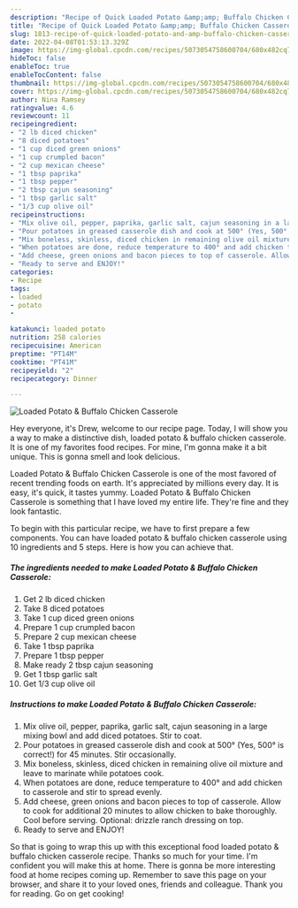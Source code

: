 ```yaml
---
description: "Recipe of Quick Loaded Potato &amp;amp; Buffalo Chicken Casserole"
title: "Recipe of Quick Loaded Potato &amp;amp; Buffalo Chicken Casserole"
slug: 1813-recipe-of-quick-loaded-potato-and-amp-buffalo-chicken-casserole
date: 2022-04-08T01:53:13.329Z
image: https://img-global.cpcdn.com/recipes/5073054758600704/680x482cq70/loaded-potato-buffalo-chicken-casserole-recipe-main-photo.jpg
hideToc: false
enableToc: true
enableTocContent: false
thumbnail: https://img-global.cpcdn.com/recipes/5073054758600704/680x482cq70/loaded-potato-buffalo-chicken-casserole-recipe-main-photo.jpg
cover: https://img-global.cpcdn.com/recipes/5073054758600704/680x482cq70/loaded-potato-buffalo-chicken-casserole-recipe-main-photo.jpg
author: Nina Ramsey
ratingvalue: 4.6
reviewcount: 11
recipeingredient:
- "2 lb diced chicken"
- "8 diced potatoes"
- "1 cup diced green onions"
- "1 cup crumpled bacon"
- "2 cup mexican cheese"
- "1 tbsp paprika"
- "1 tbsp pepper"
- "2 tbsp cajun seasoning"
- "1 tbsp garlic salt"
- "1/3 cup olive oil"
recipeinstructions:
- "Mix olive oil, pepper, paprika, garlic salt, cajun seasoning in a large mixing bowl and add diced potatoes. Stir to coat."
- "Pour potatoes in greased casserole dish and cook at 500° (Yes, 500° is correct!) for 45 minutes. Stir occasionally."
- "Mix boneless, skinless, diced chicken in remaining olive oil mixture and leave to marinate while potatoes cook."
- "When potatoes are done, reduce temperature to 400° and add chicken to casserole and stir to spread evenly."
- "Add cheese, green onions and bacon pieces to top of casserole. Allow to cook for additional 20 minutes to allow chicken to bake thoroughly. Cool before serving. Optional: drizzle ranch dressing on top."
- "Ready to serve and ENJOY!"
categories:
- Recipe
tags:
- loaded
- potato
- 

katakunci: loaded potato  
nutrition: 258 calories
recipecuisine: American
preptime: "PT14M"
cooktime: "PT41M"
recipeyield: "2"
recipecategory: Dinner

---
```



![Loaded Potato &amp; Buffalo Chicken Casserole](https://img-global.cpcdn.com/recipes/5073054758600704/680x482cq70/loaded-potato-buffalo-chicken-casserole-recipe-main-photo.jpg)

Hey everyone, it's Drew, welcome to our recipe page. Today, I will show you a way to make a distinctive dish, loaded potato &amp; buffalo chicken casserole. It is one of my favorites food recipes. For mine, I'm gonna make it a bit unique. This is gonna smell and look delicious.

Loaded Potato &amp; Buffalo Chicken Casserole is one of the most favored of recent trending foods on earth. It's appreciated by millions every day. It is easy, it's quick, it tastes yummy. Loaded Potato &amp; Buffalo Chicken Casserole is something that I have loved my entire life. They're fine and they look fantastic.




To begin with this particular recipe, we have to first prepare a few components. You can have loaded potato &amp; buffalo chicken casserole using 10 ingredients and 5 steps. Here is how you can achieve that.

<!--inarticleads1-->

##### The ingredients needed to make Loaded Potato &amp; Buffalo Chicken Casserole:

1. Get 2 lb diced chicken
1. Take 8 diced potatoes
1. Take 1 cup diced green onions
1. Prepare 1 cup crumpled bacon
1. Prepare 2 cup mexican cheese
1. Take 1 tbsp paprika
1. Prepare 1 tbsp pepper
1. Make ready 2 tbsp cajun seasoning
1. Get 1 tbsp garlic salt
1. Get 1/3 cup olive oil




<!--inarticleads2-->

##### Instructions to make Loaded Potato &amp; Buffalo Chicken Casserole:

1. Mix olive oil, pepper, paprika, garlic salt, cajun seasoning in a large mixing bowl and add diced potatoes. Stir to coat.
1. Pour potatoes in greased casserole dish and cook at 500° (Yes, 500° is correct!) for 45 minutes. Stir occasionally.
1. Mix boneless, skinless, diced chicken in remaining olive oil mixture and leave to marinate while potatoes cook.
1. When potatoes are done, reduce temperature to 400° and add chicken to casserole and stir to spread evenly.
1. Add cheese, green onions and bacon pieces to top of casserole. Allow to cook for additional 20 minutes to allow chicken to bake thoroughly. Cool before serving. Optional: drizzle ranch dressing on top.
1. Ready to serve and ENJOY!



So that is going to wrap this up with this exceptional food loaded potato &amp; buffalo chicken casserole recipe. Thanks so much for your time. I'm confident you will make this at home. There is gonna be more interesting food at home recipes coming up. Remember to save this page on your browser, and share it to your loved ones, friends and colleague. Thank you for reading. Go on get cooking!
